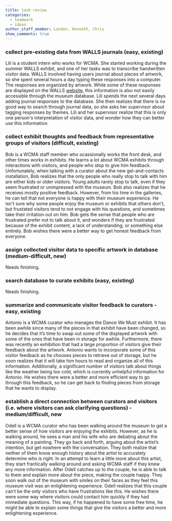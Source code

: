 ```yaml
---
title: task review
categories:
  - teamwork
  - ideas
author_staff_member: Landon, Kenneth, Chris
show_comments: true
---
```


### collect pre-existing data from WALLS journals (easy, existing)

Lili is a student intern who works for WCMA. She started working during the summer WALLS exhibit, and one of her tasks was to transcribe handwritten visitor data. WALLS involved having users journal about pieces of artwork, so she spent several hours a day typing these responses into a computer. The responses are organized by artwork. While some of these responses are displayed on the WALLS [website](https://wcma.williams.edu/walls/), this information is also not easily accessible through the museum database. Lili spends the next several days adding journal responses to the database. She then realizes that there is no good way to search through journal data, so she asks her supervisor about tagging responses by themes. Lili and her supervisor realize that this is only one person's interpretation of visitor data, and wonder how they can better use this information. 

### collect exhibit thoughts and feedback from representative groups of visitors (difficult, existing)

Bob is a WCMA staff member who ocassionally works the front desk, and other times works in exhibits. He learns a lot about WCMA exhibits through interactions with visitors, and people who stop to give him feedback. Unfortunately, when talking with a curator about the new gel-and-contacts installation, Bob realizes that the only people who really stop to talk with him are either kids or older visitors. Young adults rarely stop to talk, even if they seem frustrated or unimpressed with the museum. Bob also realizes that he receives mostly positive feedback. However, from his time in the galleries, he can tell that not everyone is happy with their museum experience. He isn't sure why some people enjoy the museum or exhibits that others don't, but frustated visitors tend to not engage with his questions, and sometimes take their irritation out on him. Bob gets the sense that people who are frustrated prefer not to talk about it, and wonders if they are frustrated because of the exhibit content, a lack of understanding, or something else entirely. Bob wishes there were a better way to get honest feedback from everyone.


### assign collected visitor data to specific artwork in database (medium-difficult, new)
Needs finishing.

### search database to curate exhibits (easy, existing)
Needs finishing.

### summarize and communicate visitor feedback to curators - easy, existing

Antonio is a WCMA curator who manages the Dance We Must exhibit. It has been awhile since many of the pieces in that exhibit have been changed, so he decides that it’s time to swap out some of the displayed artwork with some of the ones that have been in storage for awhile. Furthermore, there was recently an exhibition that had a large proportion of visitors give their feedback about the artwork. Antonio wants to incorporate some of this visitor feedback as he chooses pieces to retrieve out of storage, but he soon realizes that it will take him hours to read and organize all of this information. Additionally, a significant number of visitors talk about things like the weather being too cold, which is currently unhelpful information for Antonio. He wishes there were a better and more efficient way to go through this feedback, so he can get back to finding pieces from storage that he wants to display. 


### establish a direct connection between curators and visitors (i.e. where visitors can ask clarifying questions) - medium/difficult, new

Odell is a WCMA curator who has been walking around the museum to get a better sense of how visitors are enjoying the exhibits. However, as he is walking around, he sees a man and his wife who are debating about the meaning of a painting. They go back and forth, arguing about the artist’s intention, but get nowhere with the conversation. They both realize that neither of them know enough history about the artist to accurately determine who is right. In an attempt to learn a little more about this artist, they start frantically walking around and asking WCMA staff if they knew any more information. After Odell catches up to the couple, he is able to talk to them and explain more about the piece, making the couple happy. They soon walk out of the museum with smiles on their faces as they feel this museum visit was an enlightening experience. Odell realizes that this couple can’t be the only visitors who have frustrations like this. He wishes there were some way where visitors could contact him quickly if they had immediate questions. This way, if he happened to have some free time, he might be able to explain some things that give the visitors a better and more enlightening experience.
